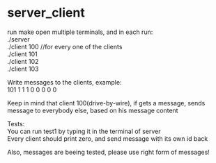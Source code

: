 # server_client

run make 
open multiple terminals, and in each run:  
./server  
./client 100 //for every one of the clients  
./client 101  
./client 102  
./client 103  


Write messages to the clients, example:  
101 1 1 1 0 0 0 0 0  

Keep in mind that client 100(drive-by-wire), if gets a message, sends message to everybody else, based on his message content


Tests:  
You can run test1 by typing it in the terminal of server  
Every client should print zero, and send message with its own id back  


Also, messages are beeing tested, please use right form of messages!  
